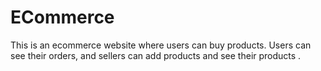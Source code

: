 # ECommerce
This is an ecommerce website where users can buy products. Users can see their orders, and sellers can add products and see their products .

